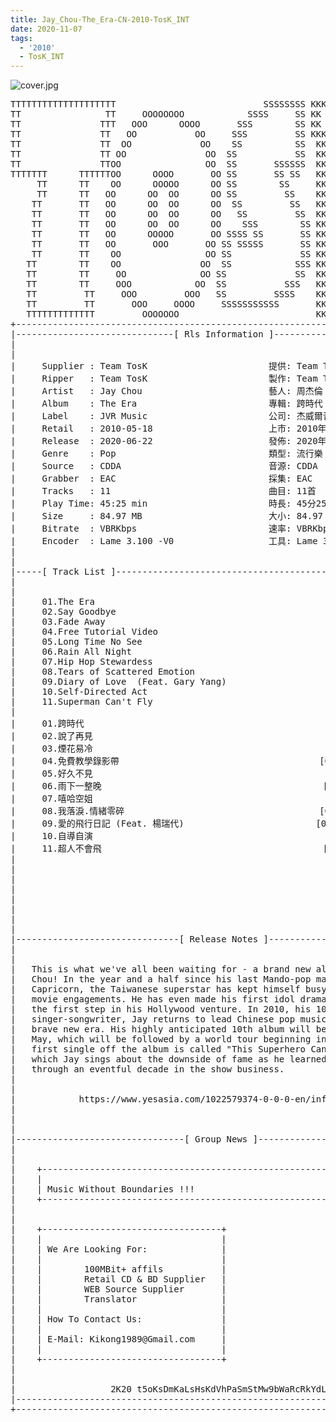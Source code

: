 ```yaml
---
title: Jay_Chou-The_Era-CN-2010-TosK_INT
date: 2020-11-07
tags: 
  - '2010'
  - TosK_INT
---
```


![cover.jpg](https://goindex.65style.workers.dev/3:/Music/Jay_Chou-The_Era-CN-2010-TosK_INT/00-jay_chou-the_era-cn-2010-proof-tosk.jpg)

<retrotxt v-slot>
<pre class="has-text-plain text-1x font-ibm_vga_8x16">TTTTTTTTTTTTTTTTTTTT                            SSSSSSSS KKKKKKKK  KKKKKKKKKKKKKK
TT                TT     OOOOOOOO            SSSS     SS KK   KKK  KKKK        KK
TT               TTT   OOO      OOOO       SSS        SS KK    KKK  KKK        KK
TT               TT   OO           OO     SSS         SS KKK      KKKK        KK
TT               TT  OO             OO    SS          SS  KK       KK        KK
TT               TT OO               OO  SS           SS  KK                KK
TT               TTOO                OO  SS       SSSSSS  KK                KK
TTTTTTT      TTTTTTOO      OOOO       OO SS       SS SS   KK               KK
     TT      TT    OO      OOOOO      OO SS        SS     KK              KK
     TT      TT   OO      OO  OO      OO SS         SS    KK              KK
    TT       TT   OO      OO  OO      OO  SS         SS   KK               KK
    TT       TT   OO      OO  OO      OO   SS         SS  KK                KK
    TT       TT   OO      OO  OO      OO    SSS        SS KK                 KK
    TT       TT   OO      OOOOO       OO SSSS SS       SS KK                  KK
    TT       TT   OO       OOO       OO SS SSSSS       SS KK                   KK
    TT       TT    OO                OO SS             SS KK       KK           KK
   TT        TT    OO               OO  SS            SSS KK      KKKK         KK
   TT        TT     OO              OO SS             SS  KK      KK KK       KK
   TT        TT     OOO            OO  SS           SSS   KK      KK  KK    KKK
   TT         TT     OOO         OOO   SS         SSSS    KK       KK  KK  KKK
   TT         TT       OOO     OOOO     SSSSSSSSSSS       KK KKKKKKKK  KK KKK
   TTTTTTTTTTTTT         OOOOOOO                          KKKK          KKKK
+------------------------------------------------------------------------------+
|------------------------------[ Rls Information ]-----------------------------|
|                                                                              |
|                                                                              |
|     Supplier : Team TosK                       提供: Team TosK               |
|     Ripper   : Team TosK                       製作: Team TosK               |
|     Artist   : Jay Chou                        藝人: 周杰倫                  |
|     Album    : The Era                         專輯: 跨時代                  |
|     Label    : JVR Music                       公司: 杰威爾音樂              |
|     Retail   : 2010-05-18                      上市: 2010年05月18日          |
|     Release  : 2020-06-22                      發佈: 2020年06月22日          |
|     Genre    : Pop                             類型: 流行樂                  |
|     Source   : CDDA                            音源: CDDA                    |
|     Grabber  : EAC                             採集: EAC                     |
|     Tracks   : 11                              曲目: 11首                    |
|     Play Time: 45:25 min                       時長: 45分25秒                |
|     Size     : 84.97 MB                        大小: 84.97 MB                |
|     Bitrate  : VBRKbps                         速率: VBRKbps                 |
|     Encoder  : Lame 3.100 -V0                  工具: Lame 3.100 -V0          |
|                                                                              |
|                                                                              |
|-----[ Track List ]-----------------------------------------------------------|
|                                                                              |
|                                                                              |
|     01.The Era                                             [03:14]           |
|     02.Say Goodbye                                         [04:43]           |
|     03.Fade Away                                           [04:23]           |
|     04.Free Tutorial Video                                 [03:59]           |
|     05.Long Time No See                                    [04:12]           |
|     06.Rain All Night                                      [04:17]           |
|     07.Hip Hop Stewardess                                  [02:49]           |
|     08.Tears of Scattered Emotion                          [04:18]           |
|     09.Diary of Love  (Feat. Gary Yang)                    [04:15]           |
|     10.Self-Directed Act                                   [04:15]           |
|     11.Superman Can't Fly                                  [05:00]           |
|                                                            -------           |
|     01.跨時代                                              [03:14]           |
|     02.說了再見                                            [04:43]           |
|     03.煙花易冷                                            [04:23]           |
|     04.免費教學錄影帶                                      [03:59]           |
|     05.好久不見                                            [04:12]           |
|     06.雨下一整晚                                          [04:17]           |
|     07.嘻哈空姐                                            [02:49]           |
|     08.我落淚.情緒零碎                                     [04:18]           |
|     09.愛的飛行日記 (Feat. 楊瑞代)                         [04:15]           |
|     10.自導自演                                            [04:15]           |
|     11.超人不會飛                                          [05:00]           |
|                                                            -------           |
|                                                             45:25 min        |
|                                                             84.97 MB         |
|                                                                              |
|                                                                              |
|                                                                              |
|                                                                              |
|                                                                              |
|-------------------------------[ Release Notes ]------------------------------|
|                                                                              |
|                                                                              |
|   This is what we've all been waiting for - a brand new album from Jay       |
|   Chou! In the year and a half since his last Mando-pop masterpiece          |
|   Capricorn, the Taiwanese superstar has kept himself busy with his          |
|   movie engagements. He has even made his first idol drama, and taken        |
|   the first step in his Hollywood venture. In 2010, his 10th year as a       |
|   singer-songwriter, Jay returns to lead Chinese pop music into a            |
|   brave new era. His highly anticipated 10th album will be released in       |
|   May, which will be followed by a world tour beginning in June. The         |
|   first single off the album is called "This Superhero Can't Fly", in        |
|   which Jay sings about the downside of fame as he learned firsthand         |
|   through an eventful decade in the show business.                           |
|                                                                              |
|                                                                              |
|            https://www.yesasia.com/1022579374-0-0-0-en/info.html             |
|                                                                              |
|                                                                              |
|                                                                              |
|--------------------------------[ Group News ]--------------------------------|
|                                                                              |
|                                                                              |
|    +--------------------------------------------------------------------+    |
|    |                                                                    |    |
|    | Music Without Boundaries !!!                                       |    |
|    +--------------------------------------------------------------------+    |
|                                                                              |
|                                                                              |
|    +----------------------------------+                                      |
|    |                                  |                                      |
|    | We Are Looking For:              |                                      |
|    |                                  |                                      |
|    |        100MBit+ affils           |                                      |
|    |        Retail CD &amp; BD Supplier   |                                      |
|    |        WEB Source Supplier       |                                      |
|    |        Translator                |                                      |
|    |                                  |                                      |
|    | How To Contact Us:               |                                      |
|    |                                  |                                      |
|    | E-Mail: Kikong1989@Gmail.com     |                                      |
|    |                                  |                    RlS No. 1838      |
|    +----------------------------------+                                      |
|                                                                              |
|                                                                              |
|                  2K20 t5oKsDmKaLsHsKdVhPaSmStMw9bWaRcRkYdL                   |
|------------------------------------------------------------------------------|
+------------------------------------------------------------------------------+
<span class="dos-cursor">_</span></pre>
</retrotxt>

<a-player 
    :options="{
        audio: [
          {
            name: '雨下一整晚',
            artist: '周杰倫',
            url: 'https://goindex.65style.workers.dev/3:/Music/Jay_Chou-The_Era-CN-2010-TosK_INT/06-jay_chou-rain_all_night-tosk.mp3',
            cover: 'https://goindex.65style.workers.dev/3:/Music/Jay_Chou-The_Era-CN-2010-TosK_INT/00-jay_chou-the_era-cn-2010-proof-tosk.jpg',
            theme: '#ebd0c2'
          },
        ]
    }"
/>

<download url="https://mirrorace.org/m/4nQvd"/>

